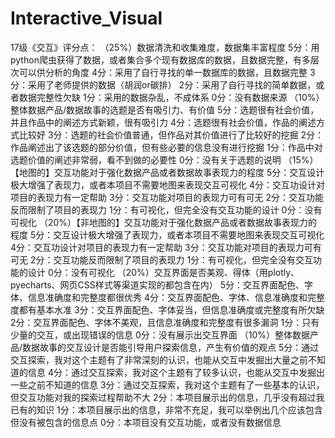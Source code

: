# Interactive_Visual
17级《交互》评分点：
（25%）数据清洗和收集难度，数据集丰富程度
5分：用python爬虫获得了数据，或者集合多个现有数据库的数据，且数据完整，有多层次可以供分析的角度
4分：采用了自行寻找的单一数据库的数据，且数据完整
3分：采用了老师提供的数据（胡润or碳排）
2分：采用了自行寻找的简单数据，或者数据完整性欠缺
1分：采用的数据杂乱，不成体系
0分：没有数据来源
（10%）整体数据产品/数据故事的选题是否有吸引力、有价值
5分：选题很有社会价值，并且作品中的阐述方式新颖，很有吸引力
4分：选题很有社会价值，作品的阐述方式比较好
3分：选题的社会价值普通，但作品对其价值进行了比较好的挖掘
2分：作品阐述出了该选题的部分价值，但有些必要的信息没有进行挖掘
1分：作品中对选题价值的阐述非常弱，看不到做的必要性
0分：没有关于选题的说明
（15%）【地图的】交互功能对于强化数据产品或者数据故事表现力的程度
5分：交互设计极大增强了表现力，或者本项目不需要地图来表现交互可视化
4分：交互功设计对项目的表现力有一定帮助
3分：交互功能对项目的表现力可有可无
2分：交互功能反而限制了项目的表现力
1分：有可视化，但完全没有交互功能的设计
0分：没有可视化
（20%）【非地图的】交互功能对于强化数据产品或者数据故事表现力的程度
5分：交互设计极大增强了表现力，或者本项目不需要地图来表现交互可视化
4分：交互功设计对项目的表现力有一定帮助
3分：交互功能对项目的表现力可有可无
2分：交互功能反而限制了项目的表现力
1分：有可视化，但完全没有交互功能的设计
0分：没有可视化
（20%）交互界面是否美观、得体（用plotly、pyecharts、网页CSS样式等渠道实现的都包含在内）
5分：交互界面配色、字体、信息准确度和完整度都很优秀
4分：交互界面配色、字体、信息准确度和完整度都有基本水准
3分：交互界面配色、字体妥当，但信息准确度或完整度有所欠缺
2分：交互界面配色、字体不美观，且信息准确度和完整度有很多漏洞
1分：只有少量的交互，或出现错误的信息
0分：没有展示出交互界面
（10%）整体数据产品/数据故事的交互设计是否能引导用户探索信息，产生有价值的观点
5分：通过交互探索，我对这个主题有了非常深刻的认识，也能从交互中发掘出大量之前不知道的信息
4分：通过交互探索，我对这个主题有了较多认识，也能从交互中发掘出一些之前不知道的信息
3分：通过交互探索，我对这个主题有了一些基本的认识，但交互功能对我的探索过程帮助不大
2分：本项目展示出的信息，几乎没有超过我已有的知识
1分：本项目展示出的信息，非常不充足，我可以举例出几个应该包含但没有被包含的信息点
0分：本项目没有交互功能，或者没有数据信息
